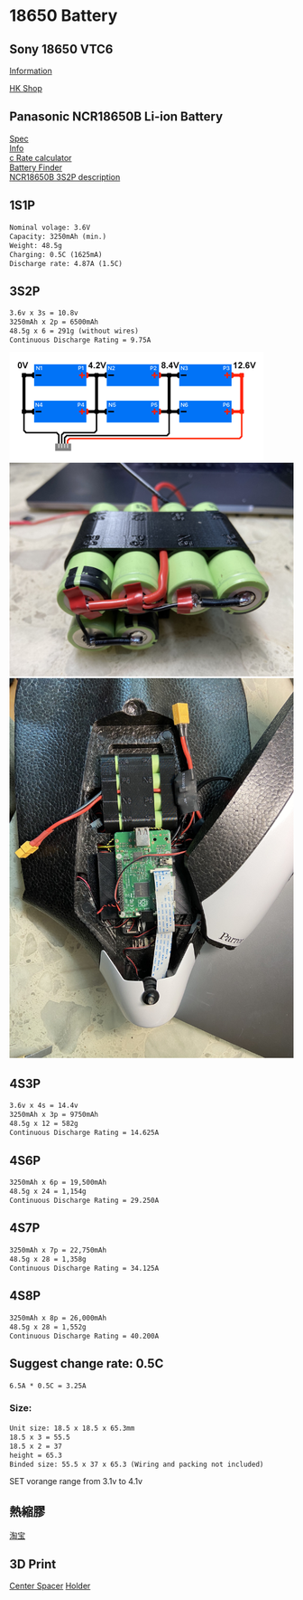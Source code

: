 # 18650 Battery

## Sony 18650 VTC6
[Information](https://www.imrbatteries.com/sony-vtc5a-18650-2600mah-25a-flat-top-battery/)

[HK Shop](http://www.torch.com.hk/tc/product?no=1330)

## Panasonic NCR18650B Li-ion Battery
[Spec](https://www.batteryspace.com/prod-specs/NCR18650B.pdf)\
[Info](https://blog.seidel-philipp.de/diy-build-a-longrange-lithium-ion-battery/)\
[c Rate calculator](https://power-calculation.com/battery-storage-calculator.php)\
[Battery Finder](https://voltaplex.com/lithium-ion-battery-pack/18650-battery-pack)\
[NCR18650B 3S2P description](https://voltaplex.com/3s2p-10.8v-6.7ah-li-ion-18650-battery-pack-panasonic-b-cuboid)

## 1S1P
    Nominal volage: 3.6V
    Capacity: 3250mAh (min.)
    Weight: 48.5g
    Charging: 0.5C (1625mA)
    Discharge rate: 4.87A (1.5C)

## 3S2P
    3.6v x 3s = 10.8v
    3250mAh x 2p = 6500mAh
    48.5g x 6 = 291g (without wires)
    Continuous Discharge Rating = 9.75A

![3S2P wiring](images/3s2p-wiring.png)
![3S2P wiring](images/IMG_5039.jpg)
![3S2P installed to Parrot Disco](images/IMG_6238.jpg)


## 4S3P
    3.6v x 4s = 14.4v
    3250mAh x 3p = 9750mAh
    48.5g x 12 = 582g
    Continuous Discharge Rating = 14.625A

## 4S6P
    3250mAh x 6p = 19,500mAh
    48.5g x 24 = 1,154g
    Continuous Discharge Rating = 29.250A

## 4S7P
    3250mAh x 7p = 22,750mAh
    48.5g x 28 = 1,358g
    Continuous Discharge Rating = 34.125A

## 4S8P
    3250mAh x 8p = 26,000mAh
    48.5g x 28 = 1,552g
    Continuous Discharge Rating = 40.200A


## Suggest change rate: 0.5C
    6.5A * 0.5C = 3.25A

### Size: 
    Unit size: 18.5 x 18.5 x 65.3mm
    18.5 x 3 = 55.5
    18.5 x 2 = 37
    height = 65.3
    Binded size: 55.5 x 37 x 65.3 (Wiring and packing not included)

SET vorange range 
from 3.1v to 4.1v

## 熱縮膠
[淘宝](https://item.taobao.com/item.htm?spm=a230r.1.14.134.4c07357dJATFbB&id=528064272872&ns=1&abbucket=1#detail)

## 3D Print
[Center Spacer](https://www.thingiverse.com/thing:2798002)
[Holder](https://www.thingiverse.com/thing:2348345)